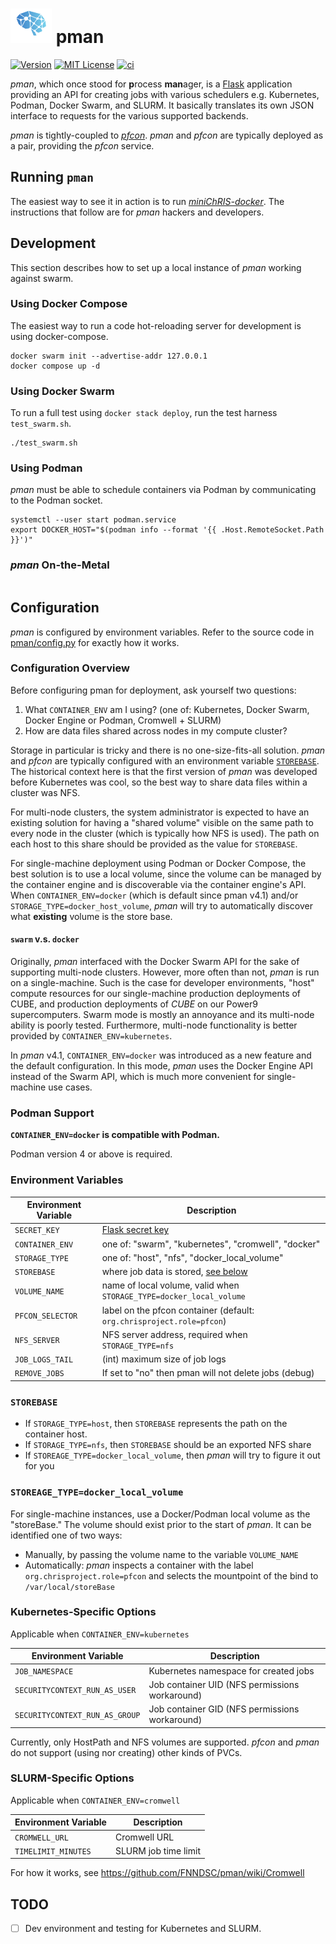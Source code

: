 # ![ChRIS logo](https://github.com/FNNDSC/ChRIS_ultron_backEnd/blob/master/docs/assets/logo_chris.png) pman

[![Version](https://img.shields.io/docker/v/fnndsc/pman?sort=semver)](https://hub.docker.com/r/fnndsc/pman)
[![MIT License](https://img.shields.io/github/license/fnndsc/pman)](LICENSE)
[![ci](https://github.com/FNNDSC/pman/actions/workflows/ci.yml/badge.svg)](https://github.com/FNNDSC/pman/actions/workflows/ci.yml)

_pman_, which once stood for **p**rocess **man**ager,
is a [Flask](https://flask-restful.readthedocs.io/) application
providing an API for creating jobs with various schedulers e.g.
Kubernetes, Podman, Docker Swarm, and SLURM.
It basically translates its own JSON interface to requests for
the various supported backends.

_pman_ is tightly-coupled to
[_pfcon_](https://github.com/FNNDSC/pfcon). _pman_ and _pfcon_
are typically deployed as a pair, providing the _pfcon_ service.

## Running `pman`

The easiest way to see it in action is to run
[_miniChRIS-docker_](https://github.com/FNNDSC/miniChRIS-docker).
The instructions that follow are for _pman_ hackers and developers.

## Development

This section describes how to set up a local instance of *pman* working against swarm.

### Using Docker Compose

The easiest way to run a code hot-reloading server for
development is using docker-compose.

```shell
docker swarm init --advertise-addr 127.0.0.1
docker compose up -d
```

### Using Docker Swarm

To run a full test using `docker stack deploy`,
run the test harness `test_swarm.sh`.

```shell
./test_swarm.sh
```

### Using Podman

_pman_ must be able to schedule containers via Podman by communicating to the Podman socket.

```shell
systemctl --user start podman.service
export DOCKER_HOST="$(podman info --format '{{ .Host.RemoteSocket.Path }}')"
```

### _pman_ On-the-Metal

```shell

```

## Configuration

_pman_ is configured by environment variables.
Refer to the source code in [pman/config.py](pman/config.py)
for exactly how it works.

### Configuration Overview

Before configuring pman for deployment, ask yourself two questions:

1. What `CONTAINER_ENV` am I using? (one of: Kubernetes, Docker Swarm, Docker Engine or Podman, Cromwell + SLURM)
2. How are data files shared across nodes in my compute cluster?

Storage in particular is tricky and there is no one-size-fits-all solution.
_pman_ and _pfcon_ are typically configured with an environment variable
[`STOREBASE`](#storebase). The historical context here is that the first
version of _pman_ was developed before Kubernetes was cool, so the best way
to share data files within a cluster was NFS. 

For multi-node clusters, the system administrator is expected to have an
existing solution for having a "shared volume" visible on the same path to
every node in the cluster (which is typically how NFS is used). The path on
each host to this share  should be provided as the value for `STOREBASE`.

For single-machine deployment using Podman or Docker Compose, the best solution
is to use a local volume, since the volume can be managed by the container engine
and is discoverable via the container engine's API. When `CONTAINER_ENV=docker`
(which is default since pman v4.1) and/or `STORAGE_TYPE=docker_host_volume`,
_pman_ will try to automatically discover what **existing** volume is the store base.

#### `swarm` v.s. `docker`

Originally, _pman_ interfaced with the Docker Swarm API for the sake of supporting multi-node clusters.
However, more often than not, _pman_ is run on a single-machine. Such is the case for developer
environments, "host" compute resources for our single-machine production deployments of CUBE,
and production deployments of _CUBE_ on our Power9 supercomputers. Swarm mode is mostly an annoyance
and its multi-node ability is poorly tested. Furthermore, multi-node functionality is
better provided by `CONTAINER_ENV=kubernetes`.

In _pman_ v4.1, `CONTAINER_ENV=docker` was introduced as a new feature and the default configuration.
In this mode, _pman_ uses the Docker Engine API instead of the Swarm API, which is much more convenient
for single-machine use cases.

### Podman Support

**`CONTAINER_ENV=docker` is compatible with Podman.**

Podman version 4 or above is required.

### Environment Variables

| Environment Variable | Description                                                             |
|----------------------|-------------------------------------------------------------------------|
| `SECRET_KEY`         | [Flask secret key][flask docs]                                          |
| `CONTAINER_ENV`      | one of: "swarm", "kubernetes", "cromwell", "docker"                     |
| `STORAGE_TYPE`       | one of: "host", "nfs", "docker_local_volume"                            |
| `STOREBASE`          | where job data is stored, [see below](#STOREBASE)                       |
| `VOLUME_NAME`        | name of local volume, valid when `STORAGE_TYPE=docker_local_volume`     |
| `PFCON_SELECTOR`     | label on the pfcon container (default: `org.chrisproject.role=pfcon`)   |
| `NFS_SERVER`         | NFS server address, required when `STORAGE_TYPE=nfs`                    |
| `JOB_LOGS_TAIL`      | (int) maximum size of job logs                                          |
| `REMOVE_JOBS`        | If set to "no" then pman will not delete jobs (debug)                   |

[flask docs]: https://flask.palletsprojects.com/en/2.1.x/config/#SECRET_KEY

### `STOREBASE`

- If `STORAGE_TYPE=host`, then `STOREBASE` represents the path on the
container host.
- If `STORAGE_TYPE=nfs`, then `STOREBASE` should be an exported NFS share
- If `STOREAGE_TYPE=docker_local_volume`,
  then _pman_ will try to figure it out for you

### `STOREAGE_TYPE=docker_local_volume`

For single-machine instances, use a Docker/Podman local volume as the "storeBase."
The volume should exist prior to the start of _pman_. It can be identified one of
two ways:

- Manually, by passing the volume name to the variable `VOLUME_NAME`
- Automatically: _pman_ inspects a container with the label `org.chrisproject.role=pfcon`
  and selects the mountpoint of the bind to `/var/local/storeBase`

### Kubernetes-Specific Options

Applicable when `CONTAINER_ENV=kubernetes`

| Environment Variable           | Description                                     |
|--------------------------------|-------------------------------------------------|
| `JOB_NAMESPACE`                | Kubernetes namespace for created jobs           |
| `SECURITYCONTEXT_RUN_AS_USER`  | Job container UID (NFS permissions workaround)  |
| `SECURITYCONTEXT_RUN_AS_GROUP` | Job container GID  (NFS permissions workaround) |

Currently, only HostPath and NFS volumes are supported.
_pfcon_ and _pman_ do not support (using nor creating) other kinds of PVCs.

### SLURM-Specific Options

Applicable when `CONTAINER_ENV=cromwell`

| Environment Variable | Description                                          |
|----------------------|------------------------------------------------------|
| `CROMWELL_URL`       | Cromwell URL                                         |
| `TIMELIMIT_MINUTES`  | SLURM job time limit                                 |

For how it works, see https://github.com/FNNDSC/pman/wiki/Cromwell

## TODO

- [ ] Dev environment and testing for Kubernetes and SLURM.
